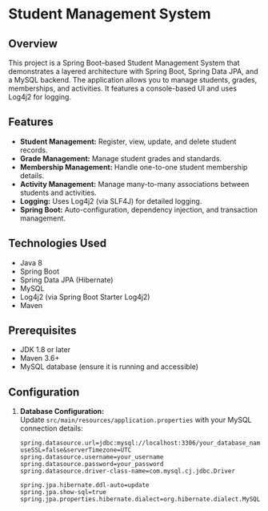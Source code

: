 # Student Management System

## Overview
This project is a Spring Boot–based Student Management System that demonstrates a layered architecture with Spring Boot, Spring Data JPA, and a MySQL backend. The application allows you to manage students, grades, memberships, and activities. It features a console-based UI and uses Log4j2 for logging.

## Features
- **Student Management:** Register, view, update, and delete student records.
- **Grade Management:** Manage student grades and standards.
- **Membership Management:** Handle one-to-one student membership details.
- **Activity Management:** Manage many-to-many associations between students and activities.
- **Logging:** Uses Log4j2 (via SLF4J) for detailed logging.
- **Spring Boot:** Auto-configuration, dependency injection, and transaction management.

## Technologies Used
- Java 8
- Spring Boot
- Spring Data JPA (Hibernate)
- MySQL
- Log4j2 (via Spring Boot Starter Log4j2)
- Maven

## Prerequisites
- JDK 1.8 or later
- Maven 3.6+
- MySQL database (ensure it is running and accessible)

## Configuration
1. **Database Configuration:**  
   Update `src/main/resources/application.properties` with your MySQL connection details:
   ```properties
   spring.datasource.url=jdbc:mysql://localhost:3306/your_database_name?useSSL=false&serverTimezone=UTC
   spring.datasource.username=your_username
   spring.datasource.password=your_password
   spring.datasource.driver-class-name=com.mysql.cj.jdbc.Driver

   spring.jpa.hibernate.ddl-auto=update
   spring.jpa.show-sql=true
   spring.jpa.properties.hibernate.dialect=org.hibernate.dialect.MySQL8Dialect
